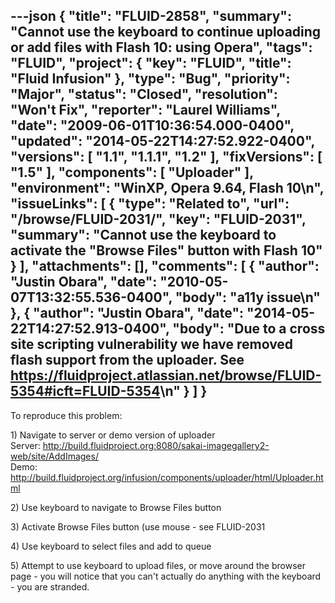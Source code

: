 ---json
{
  "title": "FLUID-2858",
  "summary": "Cannot use the keyboard to continue uploading or add files with Flash 10: using Opera",
  "tags": "FLUID",
  "project": {
    "key": "FLUID",
    "title": "Fluid Infusion"
  },
  "type": "Bug",
  "priority": "Major",
  "status": "Closed",
  "resolution": "Won't Fix",
  "reporter": "Laurel Williams",
  "date": "2009-06-01T10:36:54.000-0400",
  "updated": "2014-05-22T14:27:52.922-0400",
  "versions": [
    "1.1",
    "1.1.1",
    "1.2"
  ],
  "fixVersions": [
    "1.5"
  ],
  "components": [
    "Uploader"
  ],
  "environment": "WinXP, Opera 9.64, Flash 10\n",
  "issueLinks": [
    {
      "type": "Related to",
      "url": "/browse/FLUID-2031/",
      "key": "FLUID-2031",
      "summary": "Cannot use the keyboard to activate the \"Browse Files\" button with Flash 10"
    }
  ],
  "attachments": [],
  "comments": [
    {
      "author": "Justin Obara",
      "date": "2010-05-07T13:32:55.536-0400",
      "body": "a11y issue\n"
    },
    {
      "author": "Justin Obara",
      "date": "2014-05-22T14:27:52.913-0400",
      "body": "Due to a cross site scripting vulnerability we have removed flash support from the uploader. See <https://fluidproject.atlassian.net/browse/FLUID-5354#icft=FLUID-5354>\n"
    }
  ]
}
---
To reproduce this problem:

1\) Navigate to server or demo version of uploader\
Server: <http://build.fluidproject.org:8080/sakai-imagegallery2-web/site/AddImages/>\
Demo: <http://build.fluidproject.org/infusion/components/uploader/html/Uploader.html>

2\) Use keyboard to navigate to  Browse Files button

3\) Activate Browse Files button (use mouse - see FLUID-2031

4\) Use keyboard to select files and add to queue

5\) Attempt to use keyboard to upload files, or move around the browser page - you will notice that you can't actually do anything with the keyboard - you are stranded.

        